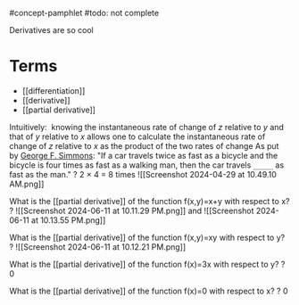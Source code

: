 #concept-pamphlet 
#todo: not complete

Derivatives are so cool


# Terms
- [[differentiation]]
- [[derivative]]
- [[partial derivative]]


 
 
 Intuitively:  knowing the instantaneous rate of change of _z_ relative to _y_ and that of _y_ relative to _x_ allows one to calculate the instantaneous rate of change of _z_ relative to _x_ as the product of the two rates of change
As put by [George F. Simmons](https://en.wikipedia.org/wiki/George_F._Simmons "George F. Simmons"): "If a car travels twice as fast as a bicycle and the bicycle is four times as fast as a walking man, then the car travels `_____` as fast as the man."
?
2 × 4 = 8 times
![[Screenshot 2024-04-29 at 10.49.10 AM.png]]



What is the [[partial derivative]] of the function f(x,y)=x+y with respect to x?
?
![[Screenshot 2024-06-11 at 10.11.29 PM.png]]
and
![[Screenshot 2024-06-11 at 10.13.55 PM.png]]
<!--SR:!2025-01-08,156,310-->



What is the [[partial derivative]] of the function f(x,y)=xy with respect to y?
?
![[Screenshot 2024-06-11 at 10.12.21 PM.png]]
<!--SR:!2024-08-16,48,290-->


What is the [[partial derivative]] of the function f(x)=3x with respect to y?
?
0
<!--SR:!2025-01-12,160,310-->


What is the [[partial derivative]] of the function f(x)=0 with respect to x?
?
0
<!--SR:!2024-10-17,82,290-->

